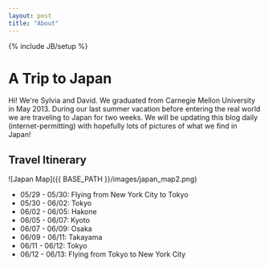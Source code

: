 ```yaml
---
layout: post
title: "About"
---
```

{% include JB/setup %}

A Trip to Japan
===============
  
Hi! We're Sylvia and David. We graduated from Carnegie Mellon University in May 2013. During
our last summer vacation before entering the real world we are traveling to Japan for two
weeks. We will be updating this blog daily (internet-permitting) with hopefully lots of
pictures of what we find in Japan!

Travel Itinerary
----------------

![Japan Map]({{ BASE_PATH }}/images/japan_map2.png)

* 05/29 - 05/30: Flying from New York City to Tokyo
* 05/30 - 06/02: Tokyo
* 06/02 - 06/05: Hakone
* 06/05 - 06/07: Kyoto
* 06/07 - 06/09: Osaka
* 06/09 - 06/11: Takayama
* 06/11 - 06/12: Tokyo
* 06/12 - 06/13: Flying from Tokyo to New York City
